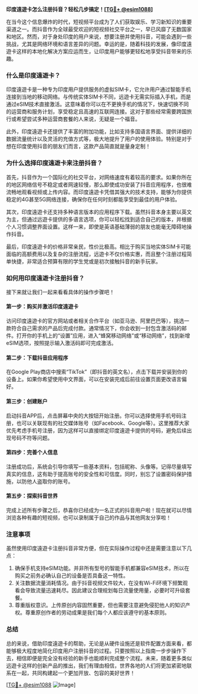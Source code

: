**印度遠遊卡怎么注册抖音？轻松几步搞定！[[TG💪+ @esim1088](https://t.me/s/esim1088)]**

在当今这个信息爆炸的时代，短视频平台成为了人们获取娱乐、学习新知识的重要渠道之一。而抖音作为全球最受欢迎的短视频社交平台之一，早已风靡了无数国家和地区。然而，对于身处印度的用户来说，想要注册并使用抖音，可能会遇到一些挑战，尤其是网络环境和语言差异的问题。幸运的是，随着科技的发展，像印度遠遊卡这样的本地化解决方案应运而生，让印度用户能够更轻松地享受抖音带来的乐趣。

### **什么是印度遠遊卡？**

印度遠遊卡是一种专为印度用户提供服务的虚拟SIM卡，它允许用户通过智能手机连接到当地的移动网络。与传统实体SIM卡不同，远遊卡无需实际插入手机，而是通过eSIM技术直接激活。这意味着你可以在不更换手机的情况下，快速切换不同的运营商和服务计划，享受稳定且高速的互联网连接。这对于那些经常需要跨国旅行或希望尝试多种运营商套餐的人来说，无疑是一个福音。

此外，印度遠遊卡还提供了丰富的附加功能，比如支持多国语言界面、提供详细的数据流量统计以及灵活的充值方式等，极大地提升了用户的使用体验。特别是对于想在印度使用抖音的朋友们而言，这款产品简直就是量身定制！

### **为什么选择印度遠遊卡来注册抖音？**

首先，抖音作为一个国际化的社交平台，对网络速度有着较高的要求。如果你所在的地区网络信号不稳定或者网速较慢，那么即使成功安装了抖音应用程序，也很难流畅地观看视频或上传内容。而印度遠遊卡凭借其强大的技术支持，能够为你提供稳定的4G甚至5G网络连接，确保你在任何时刻都能享受到最佳的用户体验。

其次，印度遠遊卡还支持多种语言版本的应用程序下载。虽然抖音本身主要以英文为主，但通过远遊卡提供的多语言选项，你可以轻松找到适合自己的版本，并根据个人习惯调整界面设置。这样一来，即使是英语基础薄弱的朋友也能毫无障碍地操作抖音。

最后，印度遠遊卡的价格非常亲民，性价比极高。相比于购买当地实体SIM卡可能面临的高额费用以及复杂的注册流程，远遊卡不仅价格实惠，而且整个注册过程简单快捷，非常适合预算有限的学生党或是初次接触抖音的新手玩家。

### **如何用印度遠遊卡注册抖音？**

接下来就让我们一起来看看具体的操作步骤吧！

#### **第一步：购买并激活印度遠遊卡**
访问印度遠遊卡的官方网站或者相关合作平台（如亚马逊、阿里巴巴等），挑选一款符合自己需求的产品后完成付款。通常情况下，你会收到一封包含激活码的邮件。打开你的手机上的“设置”应用，进入“蜂窝移动网络”或“移动网络”，找到新增eSIM选项，按照提示输入激活码即可完成激活。

#### **第二步：下载抖音应用程序**
在Google Play商店中搜索“TikTok”（即抖音的英文名），点击下载并安装到你的设备上。如果你希望使用中文界面，可以在安装完成后前往设置页面更改语言偏好。

#### **第三步：创建账户**
启动抖音APP后，点击屏幕中央的大按钮开始注册。你可以选择使用手机号码注册，也可以关联现有的社交媒体账号（如Facebook、Google等）。这里推荐大家优先考虑手机号注册，因为这样可以直接绑定印度遠遊卡提供的号码，避免后续出现号码不符等问题。

#### **第四步：完善个人信息**
注册成功后，系统会引导你填写一些基本资料，包括昵称、头像等。记得尽量填写真实的信息，这有助于提高账号的安全性和可信度。同时，别忘了设置密码保护措施，以防他人盗取你的账号。

#### **第五步：探索抖音世界**
完成上述所有步骤之后，恭喜你已经成为一名正式的抖音用户啦！现在就可以尽情浏览各种有趣的短视频，也可以录制属于自己的作品与其他网友分享啦！

### **注意事项**

虽然使用印度遠遊卡注册抖音非常方便，但在实际操作过程中还是需要注意以下几点：

1. 确保手机支持eSIM功能。并非所有型号的智能手机都兼容eSIM技术，所以在购买之前务必确认自己的设备是否具备这一特性。
2. 关注数据流量消耗情况。由于抖音视频文件较大，在没有Wi-Fi环境下频繁观看会导致流量迅速耗尽。因此建议合理规划每日流量使用量，必要时可升级套餐。
3. 尊重版权意识。上传原创内容固然重要，但也需要注意避免侵犯他人的知识产权。尊重原创作者的劳动成果是我们每个人都应该遵守的基本原则。

### **总结**

总的来说，借助印度遠遊卡的帮助，无论是从硬件设施还是软件配置方面来看，都能够极大程度地简化印度用户注册抖音的过程。只要按照以上指南一步步操作下去，相信即便是完全没有经验的新手也能顺利完成整个流程。未来，随着更多类似远遊卡这样的创新产品的推出，我们有理由相信，世界各地的人们将更加紧密地联系在一起，共同构建起一个更加开放、包容的美好世界！

[[TG💪+ @esim1088](https://t.me/s/esim1088) ![Image](https://i.postimg.cc/4NQfJmqS/Snipaste-2025-05-13-00-14-12.png)]